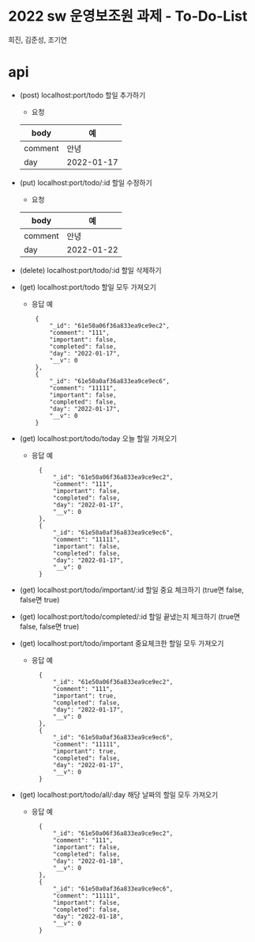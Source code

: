 # 2022 sw 운영보조원 과제 - To-Do-List
희진, 김준성, 조기연

# api
* (post) localhost:port/todo 할일 추가하기
    * 요청

    |body| 예 |
    |---|---|
    |comment|안녕|
    |day|2022-01-17|

* (put) localhost:port/todo/:id 할일 수정하기
    * 요청
    
    |body|예|
    |---|---|
    |comment|안녕|
    |day|2022-01-22|

* (delete) localhost:port/todo/:id 할일 삭제하기



* (get) localhost:port/todo 할일 모두 가져오기
     * 응답 예

            {
                "_id": "61e50a06f36a833ea9ce9ec2",
                "comment": "111",
                "important": false,
                "completed": false,
                "day": "2022-01-17",
                "__v": 0
            },
            {
                "_id": "61e50a0af36a833ea9ce9ec6",
                "comment": "11111",
                "important": false,
                "completed": false,
                "day": "2022-01-17",
                "__v": 0
            }



* (get) localhost:port/todo/today 오늘 할일 가져오기
    * 응답 예

            {
                "_id": "61e50a06f36a833ea9ce9ec2",
                "comment": "111",
                "important": false,
                "completed": false,
                "day": "2022-01-17",
                "__v": 0
            },
            {
                "_id": "61e50a0af36a833ea9ce9ec6",
                "comment": "11111",
                "important": false,
                "completed": false,
                "day": "2022-01-17",
                "__v": 0
            }


* (get) localhost:port/todo/important/:id 할일 중요 체크하기 (true면 false, false면 true)


* (get) localhost:port/todo/completed/:id 할일 끝냈는지 체크하기 (true면 false, false면 true)

* (get) localhost:port/todo/important 중요체크한 할일 모두 가져오기

    * 응답 예

            {
                "_id": "61e50a06f36a833ea9ce9ec2",
                "comment": "111",
                "important": true,
                "completed": false,
                "day": "2022-01-17",
                "__v": 0
            },
            {
                "_id": "61e50a0af36a833ea9ce9ec6",
                "comment": "11111",
                "important": true,
                "completed": false,
                "day": "2022-01-17",
                "__v": 0
            }

* (get) localhost:port/todo/all/:day 해당 날짜의 할일 모두 가져오기

    * 응답 예

            {
                "_id": "61e50a06f36a833ea9ce9ec2",
                "comment": "111",
                "important": false,
                "completed": false,
                "day": "2022-01-18",
                "__v": 0
            },
            {
                "_id": "61e50a0af36a833ea9ce9ec6",
                "comment": "11111",
                "important": false,
                "completed": false,
                "day": "2022-01-18",
                "__v": 0
            }
